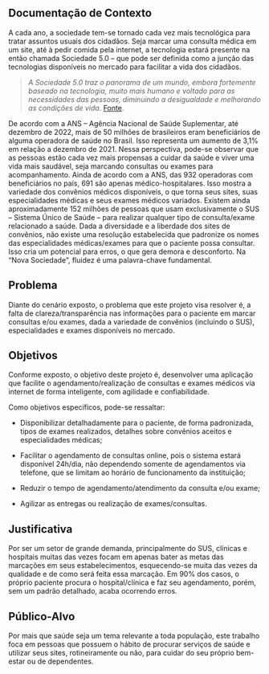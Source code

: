 ## Documentação de Contexto

A cada ano, a sociedade tem-se tornado cada vez mais tecnológica para tratar assuntos usuais dos cidadãos. Seja marcar uma consulta médica em um site, até à pedir comida pela internet, a tecnologia estará presente na então chamada Sociedade 5.0 – que pode ser definida como a junção das tecnologias disponíveis no mercado para facilitar a vida dos cidadãos.
>*A Sociedade 5.0 traz o panorama de um mundo, embora fortemente baseado na tecnologia, muito mais humano e voltado para as necessidades das pessoas, diminuindo a desigualdade e melhorando as condições de vida.* [Fonte](https://www.knowsolution.com.br/o-que-e-sociedade-5-0-conheca-agora/).

De acordo com a ANS – Agência Nacional de Saúde Suplementar, até dezembro de 2022, mais de 50 milhões de brasileiros eram beneficiários de alguma operadora de saúde no Brasil. Isso representa um aumento de 3,1% em relação a dezembro de 2021. Nessa perspectiva, pode-se observar que as pessoas estão cada vez mais propensas a cuidar da saúde e viver uma vida mais saudável, seja marcando consultas ou exames para acompanhamento.
Ainda de acordo com a ANS, das 932 operadoras com beneficiários no país, 691 são apenas médico-hospitalares. Isso mostra a variedade dos convênios médicos disponíveis, o que torna seus sites, suas especialidades médicas e seus exames médicos variados. Existem ainda aproximadamente 152 milhões de pessoas que usam exclusivamente o SUS – Sistema Único de Saúde – para realizar qualquer tipo de consulta/exame relacionado a saúde.
Dada a diversidade e a liberdade dos sites de convênios, não existe uma resolução estabelecida que padronize os nomes das especialidades médicas/exames para que o paciente possa consultar. Isso cria um potencial para erros, o que gera demora e desconforto. Na “Nova Sociedade”, fluidez é uma palavra-chave fundamental.

## Problema
Diante do cenário exposto, o problema que este projeto visa resolver é, a falta de clareza/transparência nas informações para o paciente em marcar consultas e/ou exames, dada a variedade de convênios (incluindo o SUS), especialidades e exames disponíveis no mercado.

## Objetivos

Conforme exposto, o objetivo deste projeto é, desenvolver uma aplicação que facilite o agendamento/realização de consultas e exames médicos via internet de forma inteligente, com agilidade e confiabilidade. 

Como objetivos específicos, pode-se ressaltar:

*	Disponibilizar detalhadamente para o paciente, de forma padronizada, tipos de exames realizados, detalhes sobre convênios aceitos e especialidades médicas;

*	Facilitar o agendamento de consultas online, pois o sistema estará disponível 24h/dia, não dependendo somente de agendamentos via telefone, que se limitam ao horário de funcionamento da instituição;
*	Reduzir o tempo de agendamento/atendimento da consulta e/ou exame;
*	Agilizar as entregas ou realização de exames/consultas.

## Justificativa

Por ser um setor de grande demanda, principalmente do SUS, clínicas e hospitais muitas das vezes focam em apenas bater as metas das marcações em seus estabelecimentos, esquecendo-se muita das vezes da qualidade e de como será feita essa marcação. Em 90% dos casos, o próprio paciente procura o hospital/clínica e faz seu agendamento, porém, sem um padrão detalhado, acaba ocorrendo erros.

## Público-Alvo

Por mais que saúde seja um tema relevante a toda população, este trabalho foca em pessoas que possuem o hábito de procurar serviços de saúde e utilizar seus sites, rotineiramente ou não, para cuidar do seu próprio bem-estar ou de dependentes.

